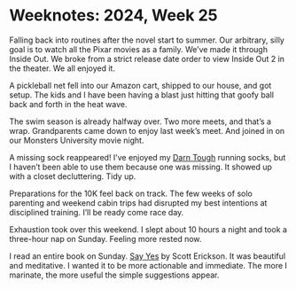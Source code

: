 <template data-parse>2024-06-25 #weeknotes</template>

# Weeknotes: 2024, Week 25

Falling back into routines after the novel start to summer. Our arbitrary, silly goal is to watch all the Pixar movies as a family. We’ve made it through Inside Out. We broke from a strict release date order to view Inside Out 2 in the theater. We all enjoyed it. 

A pickleball net fell into our Amazon cart, shipped to our house, and got setup. The kids and I have been having a blast just hitting that goofy ball back and forth in the heat wave.

The swim season is already halfway over. Two more meets, and that’s a wrap. Grandparents came down to enjoy last week’s meet. And joined in on our Monsters University movie night. 

A missing sock reappeared! I’ve enjoyed my [Darn Tough](https://darntough.com/collections/mens-running-socks/products/mens-merino-wool-run-no-show-tab-ultra-lightweight-running-socks?variant=37874237636794) running socks, but I haven’t been able to use them because one was missing. It showed up with a closet decluttering. Tidy up. 

Preparations for the 10K feel back on track. The few weeks of solo parenting and weekend cabin trips had disrupted my best intentions at disciplined training. I’ll be ready come race day. 

Exhaustion took over this weekend. I slept about 10 hours a night and took a three-hour nap on Sunday. Feeling more rested now.

I read an entire book on Sunday. [Say Yes](https://www.sayyesscott.com/) by Scott Erickson. It was beautiful and meditative. I wanted it to be more actionable and immediate. The more I marinate, the more useful the simple suggestions appear. 